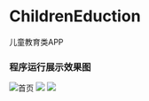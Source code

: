 # ChildrenEduction
儿童教育类APP

### 程序运行展示效果图
![首页](https://github.com/sunshinewei/ChildrenEduction/blob/master/image/S70629-112816.jpg)
![](https://github.com/sunshinewei/ChildrenEduction/blob/master/image/S70629-112833.jpg)
![](https://github.com/sunshinewei/ChildrenEduction/blob/master/image/S70629-11282759.jpg)